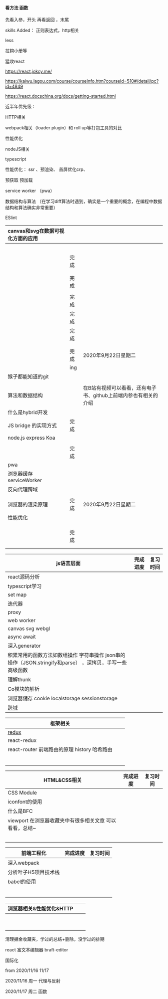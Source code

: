 #### 看方法 函数
先看入参，开头
再看返回 ，末尾

skills Added： 正则表达式，http相关

less

拉钩小册等

猛攻react 

https://react.jokcy.me/

https://kaiwu.lagou.com/course/courseInfo.htm?courseId=510#/detail/pc?id=4849

https://react.docschina.org/docs/getting-started.html

近半年优先级：

HTTP相关

webpack相关（loader plugin）和 roll up等打包工具的对比

性能优化

nodeJS相关

typescript

性能优化： ssr 、预渲染、 首屏优化crp、

预获取 预加载 

service worker （pwa）

数据结构与算法 （在学习diff算法时遇到，确实是一个重要的概念，在编程中数据结构和算法确实非常重要）

ESlint 

| canvas和svg在数据可视化方面的应用 |      |                                                              |
| :-------------------------------- | ---- | ------------------------------------------------------------ |
|                                   |      |                                                              |
|                                   |      |                                                              |
|                                   |      |                                                              |
|                                   |      |                                                              |
|                                   |      |                                                              |
|                                   | 完成 |                                                              |
|                                   |      |                                                              |
|                                   |      |                                                              |
|                                   | 完成 |                                                              |
|                                   |      |                                                              |
|                                   | 完成 |                                                              |
|                                   | 完成 |                                                              |
|                                   | 完成 |                                                              |
|                                   |      |                                                              |
|                                   |      |                                                              |
|                                   | 完成 | 2020年9月22日星期二                                          |
|                                   | ing  |                                                              |
| 猴子都能知道的git                 |      |                                                              |
|                                   |      |                                                              |
| 算法和数据结构                    |      | 在B站有视频可以看看，还有电子书、github上前端内参也有相关的介绍 |
| 什么是hybrid开发                  |      |                                                              |
| JS bridge 的实现方式              | 完成 |                                                              |
| node.js      express       Koa    |      |                                                              |
|                                   |      |                                                              |
|                                   | 完成 |                                                              |
| pwa                               |      |                                                              |
| 浏览器缓存 serviceWorker          |      |                                                              |
| 反向代理跨域                      |      |                                                              |
|                                   |      |                                                              |
| 浏览器的渲染原理                  | 完成 | 2020年9月22日星期二                                          |
| 性能优化                          |      |                                                              |
|                                   |      |                                                              |
|                                   |      |                                                              |
|                                   |      |                                                              |
|                                   | 完成 |                                                              |
|                                   |      |                                                              |
|                                   |      |                                                              |

| js语言层面                                                   | 完成进度 | 复习时间 |
| ------------------------------------------------------------ | -------- | -------- |
| react源码分析                                                |          |          |
| typescript学习                                               |          |          |
| set   map                                                    |          |          |
| 迭代器                                                       |          |          |
| proxy                                                        |          |          |
| web worker                                                   |          |          |
| canvas  svg     webgl                                        |          |          |
| async await                                                  |          |          |
| 深入generator                                                |          |          |
| 积累常用的函数方法如数组操作 字符串操作 json串的操作（JSON.stringify和parse） ，深拷贝，手写一些高级函数 |          |          |
| 理解thunk                                                    |          |          |
| Co模块的解析                                                 |          |          |
| 浏览器储存 cookie localstorage sessionstorage                |          |          |
| [跨域](./跨域.md)                                            |          |          |



| 框架相关                                     |      |      |
| -------------------------------------------- | ---- | ---- |
| [redux](./React/redux/redux.js)              |      |      |
| react-redux                                  |      |      |
| react-router 前端路由的原理 history 哈希路由 |      |      |
|                                              |      |      |
|                                              |      |      |
|                                              |      |      |
|                                              |      |      |
|                                              |      |      |
|                                              |      |      |





| HTML&CSS相关                                             | 完成进度 | 复习时间 |
| -------------------------------------------------------- | -------- | -------- |
| CSS Module                                               |          |          |
| iconfont的使用                                           |          |          |
| 什么是BFC                                                |          |          |
| viewport  在浏览器收藏夹中有很多相关文章 可以看看，总结~ |          |          |
|                                                          |          |          |
|                                                          |          |          |
|                                                          |          |          |
|                                                          |          |          |
|                                                          |          |          |





| 前端工程化           | 完成进度 | 复习时间 |
| -------------------- | -------- | -------- |
| 深入webpack          |          |          |
| 分析叶子H5项目技术栈 |          |          |
| babel的使用          |          |          |
|                      |          |          |
|                      |          |          |
|                      |          |          |
|                      |          |          |
|                      |          |          |
|                      |          |          |



| 浏览器相关&性能优化&HTTP |      |      |
| ------------------------ | ---- | ---- |
|                          |      |      |
|                          |      |      |
|                          |      |      |
|                          |      |      |
|                          |      |      |
|                          |      |      |
|                          |      |      |
|                          |      |      |
|                          |      |      |



清理掘金收藏夹，学过的总结+删除，没学过的排期



react 富文本编辑器 braft-editor



国际化



from 2020/11/16  11/17

2020/11/16 周一   代理与反射

2020/11/17 周二 函数

